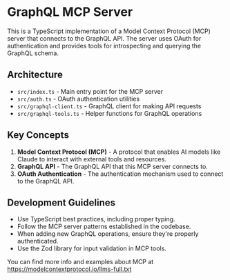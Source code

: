 <!-- Workspace-specific custom instructions to Copilot. For more details, visit https://code.visualstudio.com/docs/copilot/copilot-customization#_use-a-githubcopilotinstructionsmd-file -->

# GraphQL MCP Server

This is a TypeScript implementation of a Model Context Protocol (MCP) server that connects to the GraphQL API. The server uses OAuth for authentication and provides tools for introspecting and querying the GraphQL schema.

## Architecture

- `src/index.ts` - Main entry point for the MCP server
- `src/auth.ts` - OAuth authentication utilities
- `src/graphql-client.ts` - GraphQL client for making API requests
- `src/graphql-tools.ts` - Helper functions for GraphQL operations

## Key Concepts

1. **Model Context Protocol (MCP)** - A protocol that enables AI models like Claude to interact with external tools and resources.
2. **GraphQL API** - The GraphQL API that this MCP server connects to.
3. **OAuth Authentication** - The authentication mechanism used to connect to the GraphQL API.

## Development Guidelines

- Use TypeScript best practices, including proper typing.
- Follow the MCP server patterns established in the codebase.
- When adding new GraphQL operations, ensure they're properly authenticated.
- Use the Zod library for input validation in MCP tools.

You can find more info and examples about MCP at https://modelcontextprotocol.io/llms-full.txt